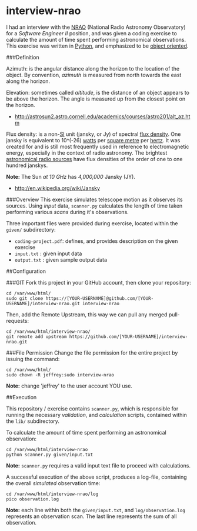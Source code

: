 interview-nrao
=====================
I had an interview with the [NRAO](http://www.nrao.edu/) (National Radio Astronomy Observatory) for a *Software Engineer II* position, and was given a coding exercise to calculate the amount of time spent performing astronomical observations. This exercise was written in [Python](http://en.wikipedia.org/wiki/Python_(programming_language)), and emphasized to be [object oriented](http://en.wikipedia.org/wiki/Object-oriented_programming).

###Definition

Azimuth: is the angular distance along the horizon to the location of the object.  By convention, *azimuth* is measured from north towards the east along the horizon.

Elevation: sometimes called *altitude*, is the distance of an object appears to be above the horizon.  The angle is measured up from the closest point on the horizon.

- http://astrosun2.astro.cornell.edu/academics/courses/astro201/alt_az.htm

Flux density:  is a non-[SI](http://en.wikipedia.org/wiki/SI) unit (jansky, or Jy) of spectral [flux density](http://en.wikipedia.org/wiki/Flux_density).  One jansky is equivalent to  10^(-26) [watts](http://en.wikipedia.org/wiki/Watt) per [square metre](http://en.wikipedia.org/wiki/Square_metre) per [hertz](http://en.wikipedia.org/wiki/Hertz).  It was created for and is still most frequently used in reference to electromagnetic energy, especially in the context of radio astronomy.  The brightest [astronomical radio sources](http://en.wikipedia.org/wiki/Astronomical_radio_source) have flux densities of the order of one to one hundred janskys.

**Note:** The Sun *at 10 GHz* has *4,000,000* Jansky (JY).

- http://en.wikipedia.org/wiki/Jansky

###Overview
This exercise simulates telescope motion as it observes its sources.  Using *input* data, `scanner.py` calculates the length of time taken performing various *scans* during it's observations.

Three important files were provided during exercise, located within the `given/` subdirectory:

- `coding-project.pdf`: defines, and provides description on the given exercise
- `input.txt`         : given input data
- `output.txt`        : given sample output data

##Configuration

###GIT
Fork this project in your GitHub account, then clone your repository:

```
cd /var/www/html/
sudo git clone https://[YOUR-USERNAME]@github.com/[YOUR-USERNAME]/interview-nrao.git interview-nrao
```

Then, add the Remote Upstream, this way we can pull any merged pull-requests:

```
cd /var/www/html/interview-nrao/
git remote add upstream https://github.com/[YOUR-USERNAME]/interview-nrao.git
```

###File Permission
Change the file permission for the entire project by issuing the command:

```
cd /var/www/html/
sudo chown -R jeffrey:sudo interview-nrao
```

**Note:** change 'jeffrey' to the user account YOU use.

##Execution

This repository / exercise contains `scanner.py`, which is responsible for running the necessary *validation*, and *calculation* scripts, contained within the `lib/` subdirectory.

To calculate the amount of time spent performing an astronomical observation:

```
cd /var/www/html/interview-nrao
python scanner.py given/input.txt
```

**Note:** `scanner.py` requires a valid input text file to proceed with calculations.

A successful execution of the above script, produces a log-file, containing the overall *simulated* observation time:

```
cd /var/www/html/interview-nrao/log
pico observation.log
```
**Note:** each line within both the `given/input.txt`, and `log/observation.log` represents an observation scan.  The last line represents the sum of all observation.

